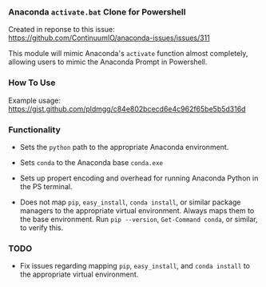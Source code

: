 ### Anaconda `activate.bat` Clone for Powershell

Created in reponse to this issue: https://github.com/ContinuumIO/anaconda-issues/issues/311

This module will mimic Anaconda's `activate` function almost completely, allowing users to mimic the Anaconda Prompt in Powershell.

### How To Use

Example usage: https://gist.github.com/pldmgg/c84e802bcecd6e4c962f65be5b5d316d

### Functionality

+ Sets the `python` path to the appropriate Anaconda environment.

+ Sets `conda` to the Anaconda base `conda.exe`

+ Sets up propert encoding and overhead for running Anaconda Python in the PS terminal.

+ Does not map `pip`, `easy_install`, `conda install`, or similar package managers to the appropriate virtual environment. Always maps them to the base environment. Run `pip --version`, `Get-Command conda`, or similar, to verify this.

### TODO

+ Fix issues regarding mapping `pip`, `easy_install`, and `conda install` to the appropriate virtual environment.



